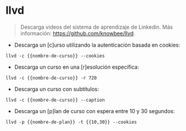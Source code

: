 # llvd

> Descarga videos del sistema de aprendizaje de Linkedin.
> Más información: <https://github.com/knowbee/llvd>.

- Descarga un [c]urso utilizando la autenticación basada en cookies:

`llvd -c {{nombre-de-curso}} --cookies`

- Descarga un curso en una [r]esolución específica:

`llvd -c {{nombre-de-curso}} -r 720`

- Descarga un curso con subtítulos:

`llvd -c {{nombre-de-curso}} --caption`

- Descarga un [p]lan de curso con espera entre 10 y 30 segundos:

`llvd -p {{nombre-de-plan}} -t {{10,30}} --cookies`
